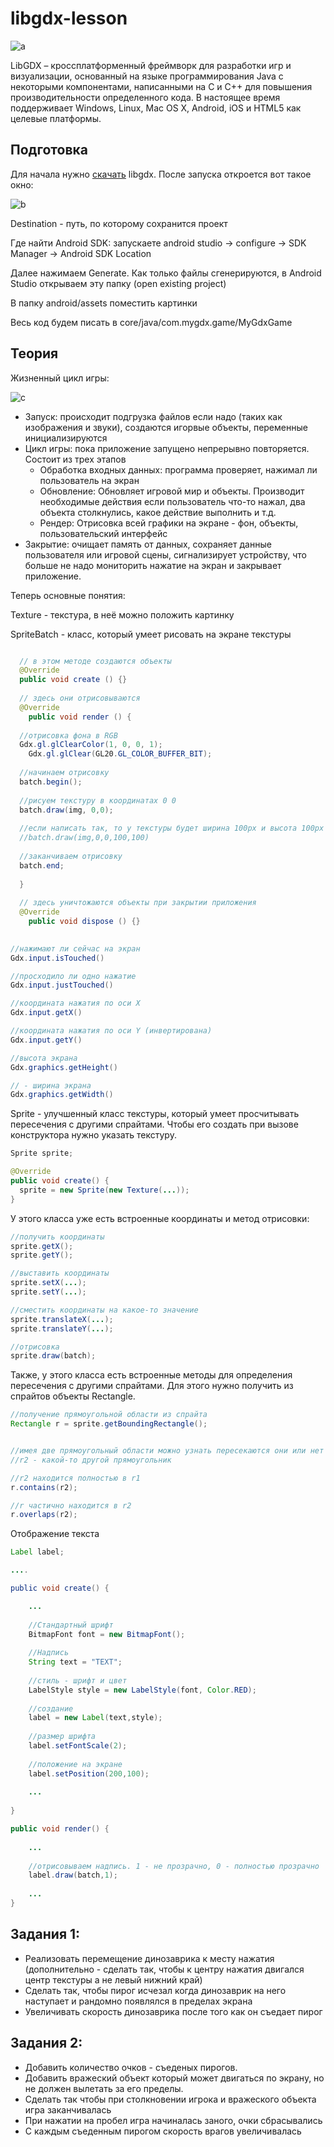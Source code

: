 # libgdx-lesson

![a](https://i.ytimg.com/vi/Aqe9JijY74g/maxresdefault.jpg)

LibGDX – кроссплатформенный фреймворк для разработки игр и визуализации,
основанный на языке программирования Java с некоторыми компонентами, написанными на C и C++ для повышения производительности определенного кода.
В настоящее время поддерживает Windows, Linux, Mac OS X, Android, iOS и HTML5 как целевые платформы.


## Подготовка
Для начала нужно [cкачать] libgdx. После запуска откроется вот такое окно:

[cкачать]: <https://libgdx.badlogicgames.com/download.html>

![b](https://sun9-34.userapi.com/impf/i73wojGxd0FenMiWZ4ffEHx8cK3h6sctnPxoqg/nIh2XSJFGuU.jpg?size=601x678&quality=96&proxy=1&sign=d24ac3d2b37dd4f1cd9032fa894ea37e&type=album)

Destination - путь, по которому сохранится проект

Где найти Android SDK: запускаете android studio -> configure -> SDK Manager -> Android SDK Location

Далее нажимаем Generate. Как только файлы сгенерируются, в Android Studio открываем эту папку (open existing project)

В папку android/assets поместить картинки

Весь код будем писать в core/java/com.mygdx.game/MyGdxGame

## Теория

Жизненный цикл игры:

![c](https://sun9-34.userapi.com/impf/oFzwP04TvyeZnjylpTkINr0hg8cMfWPQPkhu-g/H1ikIGUWC-M.jpg?size=1155x276&quality=96&proxy=1&sign=e1c21a821acd4bdea2180f097fe74247&type=album)


* Запуск: происходит подгрузка файлов если надо (таких как изображения и звуки), создаются игорвые объекты, переменные инициализируются
* Цикл игры: пока приложение запущено непрерывно повторяется. Состоит из трех этапов
  * Обработка входных данных: программа проверяет, нажимал ли пользователь на экран
  * Обновление: Обновляет игровой мир и объекты. Производит необходимые действия если пользователь что-то нажал, два объекта столкнулись, какое действие выполнить и т.д.
  * Рендер: Отрисовка всей графики на экране - фон, объекты, пользовательский интерфейс
* Закрытие: очищает память от данных, сохраняет данные пользователя или игровой сцены, сигнализирует устройству, что больше не надо мониторить нажатие на экран и закрывает приложение. 


Теперь основные понятия:

Texture - текстура, в неё можно положить картинку

SpriteBatch - класс, который умеет рисовать на экране текстуры

```java

  // в этом методе создаются объекты
  @Override
  public void create () {}
  
  // здесь они отрисовываются 
  @Override
	public void render () {
  
  //отрисовка фона в RGB
  Gdx.gl.glClearColor(1, 0, 0, 1);
	Gdx.gl.glClear(GL20.GL_COLOR_BUFFER_BIT);
  
  //начинаем отрисовку
  batch.begin();
  
  //рисуем текстуру в координатах 0 0 
  batch.draw(img, 0,0);
  
  //если написать так, то у текстуры будет ширина 100px и высота 100px
  //batch.draw(img,0,0,100,100)
  
  //заканчиваем отрисовку
  batch.end;
  
  }
  
  // здесь уничтожаются объекты при закрытии приложения
  @Override
	public void dispose () {}
  
```

```java
//нажимают ли сейчас на экран
Gdx.input.isTouched()

//просходило ли одно нажатие
Gdx.input.justTouched() 

//координата нажатия по оси X
Gdx.input.getX()

//координата нажатия по оси Y (инвертирована)
Gdx.input.getY()

//высота экрана
Gdx.graphics.getHeight()

// - ширина экрана
Gdx.graphics.getWidth()

```

Sprite - улучшенный класс текстуры, который умеет просчитывать пересечения с другими спрайтами. Чтобы его создать при вызове конструктора нужно указать текстуру.
```java
Sprite sprite;

@Override
public void create() {
  sprite = new Sprite(new Texture(...));
}
```
У этого класса уже есть встроенные координаты и метод отрисовки:
```java
//получить координаты
sprite.getX();
sprite.getY();

//выставить координаты
sprite.setX(...);
sprite.setY(...);

//сместить координаты на какое-то значение
sprite.translateX(...);
sprite.translateY(...);

//отрисовка
sprite.draw(batch);
```
Также, у этого класса есть встроенные методы для определения пересечения с другими спрайтами. Для этого нужно получить из спрайтов объекты Rectangle.
```java
//получение прямоугольной области из спрайта
Rectangle r = sprite.getBoundingRectangle();


//имея две прямоугольный области можно узнать пересекаются они или нет
//r2 - какой-то другой прямоугольник

//r2 находится полностью в r1
r.contains(r2);

//r частично находится в r2
r.overlaps(r2);

```




Отображение текста
```java
Label label;

....

public void create() {

	...
	
	//Стандартный шрифт
	BitmapFont font = new BitmapFont();
	
	//Надпись
	String text = "TEXT";
	
	//стиль - шрифт и цвет
	LabelStyle style = new LabelStyle(font, Color.RED);
	
	//создание
	label = new Label(text,style);
	
	//размер шрифта
	label.setFontScale(2);
	
	//положение на экране
	label.setPosition(200,100);
	
	...
	
}

public void render() {
	
	...
	
	//отрисовываем надпись. 1 - не прозрачно, 0 - полностью прозрачно
	label.draw(batch,1);
	
	...
}
```



## Задания 1:
* Реализовать перемещение динозаврика к месту нажатия (дополнительно - сделать так, чтобы к центру нажатия двигался центр текстуры а не левый нижний край)
* Сделать так, чтобы пирог исчезал когда динозаврик на него наступает и рандомно появлялся в пределах экрана
* Увеличивать скорость динозаврика после того как он съедает пирог

## Задания 2:
* Добавить количество очков - съеденых пирогов.
* Добавить вражеский объект который может двигаться по экрану, но не должен вылетать за его пределы.
* Сделать так чтобы при столкновении игрока и вражеского объекта игра заканчивалась
* При нажатии на пробел игра начиналась заного, очки сбрасывались
* С каждым съеденным пирогом скорость врагов увеличивалась








